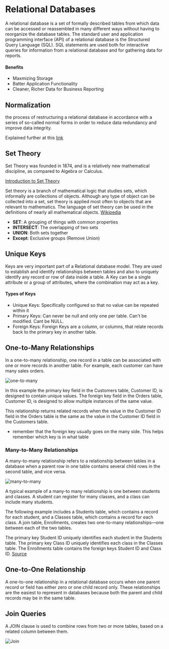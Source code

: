 # Relational Databases
A relational database is a set of formally described tables from which data can be accessed or reassembled in many different ways without having to reorganize the database tables. The standard user and application programming interface (API) of a relational database is the Structured Query Language (SQL). SQL statements are used both for interactive queries for information from a relational database and for gathering data for reports.

#### Benefits
* Maxmizing Storage
* Batter Application Functionality
* Cleaner, Richer Data for Business Reporting

## Normalization
the process of restructuring a relational database in accordance with a series of so-called normal forms in order to reduce data redundancy and improve data integrity.

Explained further at this [link](https://www.studytonight.com/dbms/database-normalization.php)

## Set Theory
Set Theory was founded in 1874, and is a relatively new mathematical discipline, as compared to Algebra or Calculus.

[Introduction to Set Theory](https://www.mathsisfun.com/sets/)

Set theory is a branch of mathematical logic that studies sets, which informally are collections of objects. Although any type of object can be collected into a set, set theory is applied most often to objects that are relevant to mathematics. The language of set theory can be used in the definitions of nearly all mathematical objects. [Wikipedia](https://en.wikipedia.org/wiki/Set_theory)

* **SET**: A grouping of things with common properties
* **INTERSECT**: The overlapping of two sets
* **UNION**: Both sets together
* **Except**: Exclusive groups (Remove Union)

## Unique Keys
Keys are very important part of a Relational database model. They are used to establish and identify relationships between tables and also to uniquely identify any record or row of data inside a table. A Key can be a single attribute or a group of attributes, where the combination may act as a key.

#### Types of Keys
* Unique Keys: Specifically configured so that no value can be repeated within it
* Primary Keys: Can never be null and only one per table. Can't be modified. Cant be NULL.
* Foreign Keys: Foreign Keys are a column, or columns, that relate records back to the primary key in another table.

## One-to-Many Relationships
In a one-to-many relationship, one record in a table can be associated with one or more records in another table. For example, each customer can have many sales orders.

![one-to-many](https://fmhelp.filemaker.com/help/17/fmp/en/FMP_Help/images/relational.07.04.2.png)

In this example the primary key field in the Customers table, Customer ID, is designed to contain unique values. The foreign key field in the Orders table, Customer ID, is designed to allow multiple instances of the same value.

This relationship returns related records when the value in the Customer ID field in the Orders table is the same as the value in the Customer ID field in the Customers table.

* remember that the foreign key usually goes on the many side. This helps remember which key is in what table

### Many-to-Many Relationships
A many-to-many relationship refers to a relationship between tables in a database when a parent row in one table contains several child rows in the second table, and vice versa.

![many-to-many](https://fmhelp.filemaker.com/help/17/fmp/en/FMP_Help/images/relational.07.06.1.png)

A typical example of a many-to many relationship is one between students and classes. A student can register for many classes, and a class can include many students.

The following example includes a Students table, which contains a record for each student, and a Classes table, which contains a record for each class. A join table, Enrollments, creates two one-to-many relationships—one between each of the two tables.

The primary key Student ID uniquely identifies each student in the Students table. The primary key Class ID uniquely identifies each class in the Classes table. The Enrollments table contains the foreign keys Student ID and Class ID. [Source](https://fmhelp.filemaker.com/help/17/fmp/en/index.html#page/FMP_Help%2Fmany-to-many-relationships.html%23)


## One-to-One Relationship
A one-to-one relationship in a relational database occurs when one parent record or field has either zero or one child record only. These relationships are the easiest to represent in databases because both the parent and child records may be in the same table.

## Join Queries
A JOIN clause is used to combine rows from two or more tables, based on a related column between them.

![Join](https://image-proxy-cdn.teamtreehouse.com/8e4d3514a77b2bf0f9f8db0f065f86bfa136919a/687474703a2f2f74726565686f7573652d70726f6a6563742d646f776e6c6f6164732e73332e616d617a6f6e6177732e636f6d2f5175657279696e6752656c6174696f6e616c4461746162617365732f636f6d706c65785f76656e6e2e706e67)

